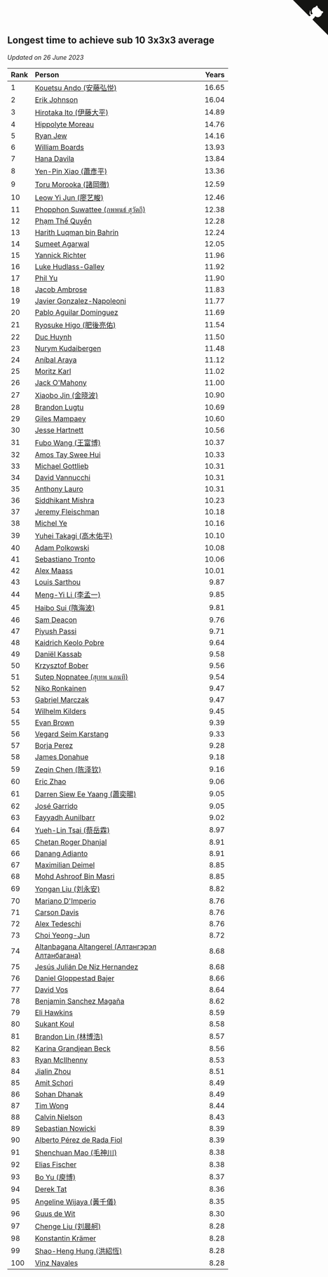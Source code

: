 ## Longest time to achieve sub 10 3x3x3 average

*Updated on 26 June 2023*

| Rank | Person | Years |
| :--- | :--- | ---: |
| 1 | [Kouetsu Ando (安藤弘悦)](https://www.worldcubeassociation.org/persons/2006ANDO01) | 16.65 |
| 2 | [Erik Johnson](https://www.worldcubeassociation.org/persons/2007JOHN02) | 16.04 |
| 3 | [Hirotaka Ito (伊藤大平)](https://www.worldcubeassociation.org/persons/2008ITOH01) | 14.89 |
| 4 | [Hippolyte Moreau](https://www.worldcubeassociation.org/persons/2008MORE02) | 14.76 |
| 5 | [Ryan Jew](https://www.worldcubeassociation.org/persons/2008JEWR01) | 14.16 |
| 6 | [William Boards](https://www.worldcubeassociation.org/persons/2009BOAR01) | 13.93 |
| 7 | [Hana Davila](https://www.worldcubeassociation.org/persons/2009DAVI01) | 13.84 |
| 8 | [Yen-Pin Xiao (蕭彥平)](https://www.worldcubeassociation.org/persons/2010XIAO01) | 13.36 |
| 9 | [Toru Morooka (諸岡徹)](https://www.worldcubeassociation.org/persons/2010MORO01) | 12.59 |
| 10 | [Leow Yi Jun (廖艺畯)](https://www.worldcubeassociation.org/persons/2010JUNL02) | 12.46 |
| 11 | [Phopphon Suwattee (ภพพนธ์ สุวัตถี)](https://www.worldcubeassociation.org/persons/2010SUWA03) | 12.38 |
| 12 | [Phạm Thế Quyền](https://www.worldcubeassociation.org/persons/2010PHAM08) | 12.28 |
| 13 | [Harith Luqman bin Bahrin](https://www.worldcubeassociation.org/persons/2010BAHR02) | 12.24 |
| 14 | [Sumeet Agarwal](https://www.worldcubeassociation.org/persons/2011AGAR05) | 12.05 |
| 15 | [Yannick Richter](https://www.worldcubeassociation.org/persons/2010RICH04) | 11.96 |
| 16 | [Luke Hudlass-Galley](https://www.worldcubeassociation.org/persons/2010HUDL01) | 11.92 |
| 17 | [Phil Yu](https://www.worldcubeassociation.org/persons/2010YUPH01) | 11.90 |
| 18 | [Jacob Ambrose](https://www.worldcubeassociation.org/persons/2010AMBR01) | 11.83 |
| 19 | [Javier Gonzalez-Napoleoni](https://www.worldcubeassociation.org/persons/2011GONZ04) | 11.77 |
| 20 | [Pablo Aguilar Dominguez](https://www.worldcubeassociation.org/persons/2010AGUI04) | 11.69 |
| 21 | [Ryosuke Higo (肥後亮佑)](https://www.worldcubeassociation.org/persons/2006HIGO01) | 11.54 |
| 22 | [Duc Huynh](https://www.worldcubeassociation.org/persons/2010HUYN02) | 11.50 |
| 23 | [Nurym Kudaibergen](https://www.worldcubeassociation.org/persons/2011KUDA01) | 11.48 |
| 24 | [Aníbal Araya](https://www.worldcubeassociation.org/persons/2011ARAY01) | 11.12 |
| 25 | [Moritz Karl](https://www.worldcubeassociation.org/persons/2008KARL02) | 11.02 |
| 26 | [Jack O'Mahony](https://www.worldcubeassociation.org/persons/2011OMAH01) | 11.00 |
| 27 | [Xiaobo Jin (金晓波)](https://www.worldcubeassociation.org/persons/2008JINX01) | 10.90 |
| 28 | [Brandon Lugtu](https://www.worldcubeassociation.org/persons/2012LUGT01) | 10.69 |
| 29 | [Giles Mampaey](https://www.worldcubeassociation.org/persons/2012MAMP01) | 10.60 |
| 30 | [Jesse Hartnett](https://www.worldcubeassociation.org/persons/2012HART03) | 10.56 |
| 31 | [Fubo Wang (王富博)](https://www.worldcubeassociation.org/persons/2007FUBO01) | 10.37 |
| 32 | [Amos Tay Swee Hui](https://www.worldcubeassociation.org/persons/2009SWEE01) | 10.33 |
| 33 | [Michael Gottlieb](https://www.worldcubeassociation.org/persons/2006GOTT01) | 10.31 |
| 34 | [David Vannucchi](https://www.worldcubeassociation.org/persons/2012VANN01) | 10.31 |
| 35 | [Anthony Lauro](https://www.worldcubeassociation.org/persons/2012LAUR02) | 10.31 |
| 36 | [Siddhikant Mishra](https://www.worldcubeassociation.org/persons/2012MISH01) | 10.23 |
| 37 | [Jeremy Fleischman](https://www.worldcubeassociation.org/persons/2005FLEI01) | 10.18 |
| 38 | [Michel Ye](https://www.worldcubeassociation.org/persons/2012YEMI01) | 10.16 |
| 39 | [Yuhei Takagi (高木佑平)](https://www.worldcubeassociation.org/persons/2008TAKA01) | 10.10 |
| 40 | [Adam Polkowski](https://www.worldcubeassociation.org/persons/2007POLK01) | 10.08 |
| 41 | [Sebastiano Tronto](https://www.worldcubeassociation.org/persons/2011TRON02) | 10.06 |
| 42 | [Alex Maass](https://www.worldcubeassociation.org/persons/2011MAAS01) | 10.01 |
| 43 | [Louis Sarthou](https://www.worldcubeassociation.org/persons/2012SART01) | 9.87 |
| 44 | [Meng-Yi Li (李孟一)](https://www.worldcubeassociation.org/persons/2011LIME01) | 9.85 |
| 45 | [Haibo Sui (隋海波)](https://www.worldcubeassociation.org/persons/2011SUIH01) | 9.81 |
| 46 | [Sam Deacon](https://www.worldcubeassociation.org/persons/2013DEAC01) | 9.76 |
| 47 | [Piyush Passi](https://www.worldcubeassociation.org/persons/2013PASS01) | 9.71 |
| 48 | [Kaidrich Keolo Pobre](https://www.worldcubeassociation.org/persons/2013POBR01) | 9.64 |
| 49 | [Daniël Kassab](https://www.worldcubeassociation.org/persons/2012KASS01) | 9.58 |
| 50 | [Krzysztof Bober](https://www.worldcubeassociation.org/persons/2013BOBE01) | 9.56 |
| 51 | [Sutep Nopnatee (สุเทพ นภนที)](https://www.worldcubeassociation.org/persons/2010NOPN01) | 9.54 |
| 52 | [Niko Ronkainen](https://www.worldcubeassociation.org/persons/2010RONK01) | 9.47 |
| 53 | [Gabriel Marczak](https://www.worldcubeassociation.org/persons/2013MARC03) | 9.47 |
| 54 | [Wilhelm Kilders](https://www.worldcubeassociation.org/persons/2010KILD02) | 9.45 |
| 55 | [Evan Brown](https://www.worldcubeassociation.org/persons/2013BROW04) | 9.39 |
| 56 | [Vegard Seim Karstang](https://www.worldcubeassociation.org/persons/2009SEIM02) | 9.33 |
| 57 | [Borja Perez](https://www.worldcubeassociation.org/persons/2013PERE05) | 9.28 |
| 58 | [James Donahue](https://www.worldcubeassociation.org/persons/2010DONA01) | 9.18 |
| 59 | [Zeqin Chen (陈泽钦)](https://www.worldcubeassociation.org/persons/2010CHEN37) | 9.16 |
| 60 | [Eric Zhao](https://www.worldcubeassociation.org/persons/2010ZHAO19) | 9.06 |
| 61 | [Darren Siew Ee Yaang (蕭奕暘)](https://www.worldcubeassociation.org/persons/2009SIEW01) | 9.05 |
| 62 | [José Garrido](https://www.worldcubeassociation.org/persons/2009GARR01) | 9.05 |
| 63 | [Fayyadh Aunilbarr](https://www.worldcubeassociation.org/persons/2010AUNI01) | 9.02 |
| 64 | [Yueh-Lin Tsai (蔡岳霖)](https://www.worldcubeassociation.org/persons/2006TSAI03) | 8.97 |
| 65 | [Chetan Roger Dhanjal](https://www.worldcubeassociation.org/persons/2014DHAN01) | 8.91 |
| 66 | [Danang Adianto](https://www.worldcubeassociation.org/persons/2013DANA01) | 8.91 |
| 67 | [Maximilian Deimel](https://www.worldcubeassociation.org/persons/2010DEIM01) | 8.85 |
| 68 | [Mohd Ashroof Bin Masri](https://www.worldcubeassociation.org/persons/2009MASR01) | 8.85 |
| 69 | [Yongan Liu (刘永安)](https://www.worldcubeassociation.org/persons/2009LIUY08) | 8.82 |
| 70 | [Mariano D'Imperio](https://www.worldcubeassociation.org/persons/2009DIMP01) | 8.76 |
| 71 | [Carson Davis](https://www.worldcubeassociation.org/persons/2014DAVI06) | 8.76 |
| 72 | [Alex Tedeschi](https://www.worldcubeassociation.org/persons/2014TEDE01) | 8.76 |
| 73 | [Choi Yeong-Jun](https://www.worldcubeassociation.org/persons/2013YEON01) | 8.72 |
| 74 | [Altanbagana Altangerel (Алтангэрэл Алтанбагана)](https://www.worldcubeassociation.org/persons/2013ALTA01) | 8.68 |
| 75 | [Jesús Julián De Niz Hernandez](https://www.worldcubeassociation.org/persons/2014HERN12) | 8.68 |
| 76 | [Daniel Gloppestad Bajer](https://www.worldcubeassociation.org/persons/2009GLOP01) | 8.66 |
| 77 | [David Vos](https://www.worldcubeassociation.org/persons/2008VOSD01) | 8.64 |
| 78 | [Benjamin Sanchez Magaña](https://www.worldcubeassociation.org/persons/2014MAGA02) | 8.62 |
| 79 | [Eli Hawkins](https://www.worldcubeassociation.org/persons/2014HAWK01) | 8.59 |
| 80 | [Sukant Koul](https://www.worldcubeassociation.org/persons/2014KOUL01) | 8.58 |
| 81 | [Brandon Lin (林博浩)](https://www.worldcubeassociation.org/persons/2011LINB01) | 8.57 |
| 82 | [Karina Grandjean Beck](https://www.worldcubeassociation.org/persons/2010BECK01) | 8.56 |
| 83 | [Ryan McIlhenny](https://www.worldcubeassociation.org/persons/2010MCIL02) | 8.53 |
| 84 | [Jialin Zhou](https://www.worldcubeassociation.org/persons/2013ZHOU19) | 8.51 |
| 85 | [Amit Schori](https://www.worldcubeassociation.org/persons/2014SCHO03) | 8.49 |
| 86 | [Sohan Dhanak](https://www.worldcubeassociation.org/persons/2014DHAN03) | 8.49 |
| 87 | [Tim Wong](https://www.worldcubeassociation.org/persons/2007WONG02) | 8.44 |
| 88 | [Calvin Nielson](https://www.worldcubeassociation.org/persons/2014NIEL03) | 8.43 |
| 89 | [Sebastian Nowicki](https://www.worldcubeassociation.org/persons/2014NOWI01) | 8.39 |
| 90 | [Alberto Pérez de Rada Fiol](https://www.worldcubeassociation.org/persons/2011FIOL01) | 8.39 |
| 91 | [Shenchuan Mao (毛神川)](https://www.worldcubeassociation.org/persons/2011MAOS01) | 8.38 |
| 92 | [Elias Fischer](https://www.worldcubeassociation.org/persons/2013FISC01) | 8.38 |
| 93 | [Bo Yu (庾博)](https://www.worldcubeassociation.org/persons/2013YUBO01) | 8.37 |
| 94 | [Derek Tat](https://www.worldcubeassociation.org/persons/2009TATD01) | 8.36 |
| 95 | [Angeline Wijaya (黃千儀)](https://www.worldcubeassociation.org/persons/2011WIJA03) | 8.35 |
| 96 | [Guus de Wit](https://www.worldcubeassociation.org/persons/2008WITG01) | 8.30 |
| 97 | [Chenge Liu (刘晨舸)](https://www.worldcubeassociation.org/persons/2011LIUC02) | 8.28 |
| 98 | [Konstantin Krämer](https://www.worldcubeassociation.org/persons/2014KRAM02) | 8.28 |
| 99 | [Shao-Heng Hung (洪紹恆)](https://www.worldcubeassociation.org/persons/2011HUNG02) | 8.28 |
| 100 | [Vinz Navales](https://www.worldcubeassociation.org/persons/2014NAVA04) | 8.28 |


<a href="https://github.com/JustinTimeCuber/wca_statistics" class="github-corner" aria-label="View source on Github"><svg width="80" height="80" viewBox="0 0 250 250" style="fill:#151513; color:#fff; position: absolute; top: 0; border: 0; right: 0;" aria-hidden="true"><path d="M0,0 L115,115 L130,115 L142,142 L250,250 L250,0 Z"></path><path d="M128.3,109.0 C113.8,99.7 119.0,89.6 119.0,89.6 C122.0,82.7 120.5,78.6 120.5,78.6 C119.2,72.0 123.4,76.3 123.4,76.3 C127.3,80.9 125.5,87.3 125.5,87.3 C122.9,97.6 130.6,101.9 134.4,103.2" fill="currentColor" style="transform-origin: 130px 106px;" class="octo-arm"></path><path d="M115.0,115.0 C114.9,115.1 118.7,116.5 119.8,115.4 L133.7,101.6 C136.9,99.2 139.9,98.4 142.2,98.6 C133.8,88.0 127.5,74.4 143.8,58.0 C148.5,53.4 154.0,51.2 159.7,51.0 C160.3,49.4 163.2,43.6 171.4,40.1 C171.4,40.1 176.1,42.5 178.8,56.2 C183.1,58.6 187.2,61.8 190.9,65.4 C194.5,69.0 197.7,73.2 200.1,77.6 C213.8,80.2 216.3,84.9 216.3,84.9 C212.7,93.1 206.9,96.0 205.4,96.6 C205.1,102.4 203.0,107.8 198.3,112.5 C181.9,128.9 168.3,122.5 157.7,114.1 C157.9,116.9 156.7,120.9 152.7,124.9 L141.0,136.5 C139.8,137.7 141.6,141.9 141.8,141.8 Z" fill="currentColor" class="octo-body"></path></svg></a><style>.github-corner:hover .octo-arm{animation:octocat-wave 560ms ease-in-out}@keyframes octocat-wave{0%,100%{transform:rotate(0)}20%,60%{transform:rotate(-25deg)}40%,80%{transform:rotate(10deg)}}@media (max-width:500px){.github-corner:hover .octo-arm{animation:none}.github-corner .octo-arm{animation:octocat-wave 560ms ease-in-out}}</style>
